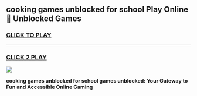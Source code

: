 
## cooking games unblocked for school Play Online 👋 Unblocked Games
<h3>
<a href="https://premium.freeplayer.one?title=cooking_games_unblocked_for_school&ref=19F">CLICK TO PLAY</a></h3>
<hr>

<h3>
<a href="https://premium.freeplayer.one?title=cooking_games_unblocked_for_school&ref=19F">CLICK 2 PLAY</a>
  
</h3>

<a href="https://premium.freeplayer.one?title=cooking_games_unblocked_for_school&ref=19F"><img src="https://clearcache.store/games.png"></a>


**cooking games unblocked for school games unblocked: Your Gateway to Fun and Accessible Online Gaming**
